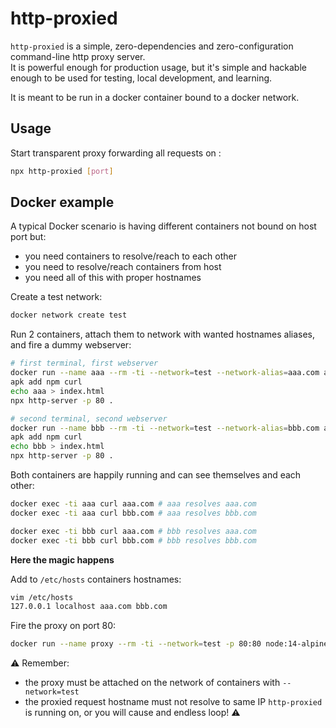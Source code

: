 # http-proxied

`http-proxied` is a simple, zero-dependencies and zero-configuration command-line http proxy server.  
It is powerful enough for production usage, but it's simple and hackable enough to be used for testing, local development, and learning.

It is meant to be run in a docker container bound to a docker network.

## Usage

Start transparent proxy forwarding all requests on <port>: 
```bash
npx http-proxied [port] 
```

## Docker example

A typical Docker scenario is having different containers not bound on host port but:
- you need containers to resolve/reach to each other
- you need to resolve/reach containers from host
- you need all of this with proper hostnames

Create a test network:
```bash
docker network create test
```

Run 2 containers, attach them to network with wanted hostnames aliases, and fire a dummy webserver:
```bash
# first terminal, first webserver
docker run --name aaa --rm -ti --network=test --network-alias=aaa.com alpine sh
apk add npm curl
echo aaa > index.html
npx http-server -p 80 .

# second terminal, second webserver
docker run --name bbb --rm -ti --network=test --network-alias=bbb.com alpine sh
apk add npm curl
echo bbb > index.html
npx http-server -p 80 .
```

Both containers are happily running and can see themselves and each other:
```bash
docker exec -ti aaa curl aaa.com # aaa resolves aaa.com
docker exec -ti aaa curl bbb.com # aaa resolves bbb.com

docker exec -ti bbb curl aaa.com # bbb resolves aaa.com
docker exec -ti bbb curl bbb.com # bbb resolves bbb.com
```

**Here the magic happens**

Add to `/etc/hosts` containers hostnames:
```bash
vim /etc/hosts
127.0.0.1 localhost aaa.com bbb.com
```

Fire the proxy on port 80:
```bash
docker run --name proxy --rm -ti --network=test -p 80:80 node:14-alpine npx http-proxied 80 
```

⚠️
Remember:
- the proxy must be attached on the network of containers with `--network=test` 
- the proxied request hostname must not resolve to same IP `http-proxied` is running on, or you will cause and endless loop! ⚠️ 